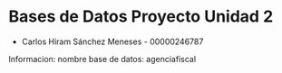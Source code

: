 # Bases de Datos Proyecto Unidad 2
- Carlos Hiram Sánchez Meneses - 00000246787

Informacion:
nombre base de datos: agenciafiscal
